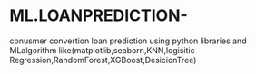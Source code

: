 # ML.LOANPREDICTION-
conusmer convertion loan prediction using python libraries and MLalgorithm like(matplotlib,seaborn,KNN,logisitic Regression,RandomForest,XGBoost,DesicionTree)
